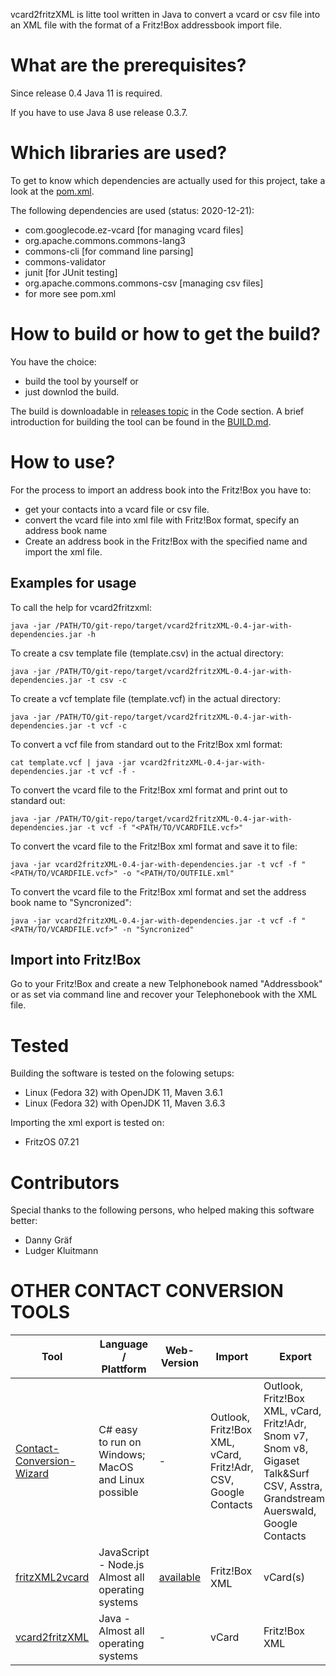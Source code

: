 vcard2fritzXML is litte tool written in Java to convert a vcard or csv file into an XML file with the format of a Fritz!Box addressbook import file. 

# What are the prerequisites?

Since release 0.4 Java 11 is required.

If you have to use Java 8 use release 0.3.7.


# Which libraries are used?
To get to know which dependencies are actually used for this project, take a look at the [pom.xml](https://github.com/berkholz/vcard2fritzXML/blob/master/pom.xml). 

The following dependencies are used (status: 2020-12-21):
* com.googlecode.ez-vcard [for managing vcard files]
* org.apache.commons.commons-lang3 
* commons-cli [for command line parsing]
* commons-validator 
* junit [for JUnit testing]
* org.apache.commons.commons-csv [managing csv files]
* for more see pom.xml

# How to build or how to get the build?
You have the choice: 
- build the tool by yourself or 
- just downlod the build. 

The build is downloadable in [releases topic](https://github.com/berkholz/vcard2fritzXML/releases) in the Code section. 
A brief introduction for building the tool can be found in the [BUILD.md](https://github.com/berkholz/vcard2fritzXML/blob/master/BUILD.md).

# How to use?
For the process to import an address book into the Fritz!Box you have to:
* get your contacts into a vcard file or csv file.
* convert the vcard file into xml file with Fritz!Box format, specify an address book name
* Create an address book in the Fritz!Box with the specified name and import the xml file.

## Examples for usage

To call the help for vcard2fritzxml:

    java -jar /PATH/TO/git-repo/target/vcard2fritzXML-0.4-jar-with-dependencies.jar -h


To create a csv template file (template.csv) in the actual directory:

    java -jar /PATH/TO/git-repo/target/vcard2fritzXML-0.4-jar-with-dependencies.jar -t csv -c


To create a vcf template file (template.vcf) in the actual directory:

    java -jar /PATH/TO/git-repo/target/vcard2fritzXML-0.4-jar-with-dependencies.jar -t vcf -c


To convert a vcf file from standard out to the Fritz!Box xml format:

    cat template.vcf | java -jar vcard2fritzXML-0.4-jar-with-dependencies.jar -t vcf -f - 


To convert the vcard file to the Fritz!Box xml format and print out to standard out:

    java -jar /PATH/TO/git-repo/target/vcard2fritzXML-0.4-jar-with-dependencies.jar -t vcf -f "<PATH/TO/VCARDFILE.vcf>" 


To convert the vcard file to the Fritz!Box xml format and save it to file:

    java -jar vcard2fritzXML-0.4-jar-with-dependencies.jar -t vcf -f "<PATH/TO/VCARDFILE.vcf>" -o "<PATH/TO/OUTFILE.xml"


To convert the vcard file to the Fritz!Box xml format and set the address book name to "Syncronized":

    java -jar vcard2fritzXML-0.4-jar-with-dependencies.jar -t vcf -f "<PATH/TO/VCARDFILE.vcf>" -n "Syncronized"


## Import into Fritz!Box
Go to your Fritz!Box and create a new Telphonebook named "Addressbook" or as set via command line and recover your Telephonebook with the XML file.


# Tested 
Building the software is tested on the folowing setups:
* Linux (Fedora 32) with OpenJDK 11, Maven 3.6.1 
* Linux (Fedora 32) with OpenJDK 11, Maven 3.6.3 

Importing the xml export is tested on:
* FritzOS 07.21


# Contributors
Special thanks to the following persons, who helped making this software better:
* Danny Gräf
* Ludger Kluitmann

# OTHER CONTACT CONVERSION TOOLS

| Tool                                                                             | Language / Plattform                                          | Web-Version                                  | Import                                                         | Export                                                                                                                             | License |
|----------------------------------------------------------------------------------|-------------------------------------------------------------------------|----------------------------------------------|----------------------------------------------------------------|------------------------------------------------------------------------------------------------------------------------------------|--------|
| [Contact-Conversion-Wizard](https://github.com/Rillke/Contact-Conversion-Wizard) | C# easy to run on Windows; MacOS and Linux possible                      | -                                            | Outlook, Fritz!Box XML, vCard, Fritz!Adr, CSV, Google Contacts | Outlook, Fritz!Box XML, vCard, Fritz!Adr, Snom v7, Snom v8, Gigaset Talk&Surf CSV, Asstra, Grandstream, Auerswald, Google Contacts | GPLv3  |
| [fritzXML2vcard](https://github.com/Rillke/fritzXML2vcard)                       | JavaScript - Node.js Almost all operating systems                        | [available](https://blog.rillke.com/fritzXML2vcard/) | Fritz!Box XML                                                  | vCard(s)                                                                                                                           | MIT    |
| [vcard2fritzXML](https://github.com/berkholz/vcard2fritzXML)                     | Java - Almost all operating systems                                        | -                                            | vCard                                                          | Fritz!Box XML                                                                                                                      | GPLv2  |

